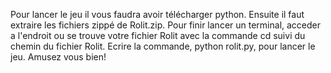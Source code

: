 Pour lancer le jeu il vous faudra avoir télécharger python. Ensuite il faut extraire les fichiers zippé de Rolit.zip. Pour finir lancer un terminal, acceder a l'endroit ou se trouve votre fichier Rolit avec la commande cd suivi du chemin du fichier Rolit. Ecrire la commande, python rolit.py, pour lancer le jeu. Amusez vous bien!
